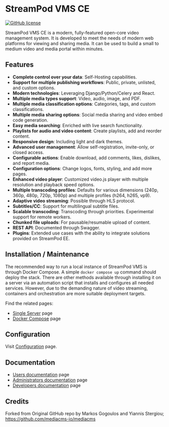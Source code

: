 # StreamPod VMS CE
 
[![GitHub license](https://img.shields.io/badge/License-MIT%20v3-blue.svg)](https://raw.githubusercontent.com/blowleaf/streampodvms/main/LICENSE)

StreamPod VMS CE is a modern, fully-featured open-core video management system. It is developed to meet the needs of modern web platforms for viewing and sharing media. It can be used to build a small to medium video and media portal within minutes.

## Features

- **Complete control over your data**: Self-Hosting capabilities.
- **Support for multiple publishing workflows**: Public, private, unlisted, and custom options.
- **Modern technologies**: Leveraging Django/Python/Celery and React.
- **Multiple media types support**: Video, audio, image, and PDF.
- **Multiple media classification options**: Categories, tags, and custom classifications.
- **Multiple media sharing options**: Social media sharing and video embed code generation.
- **Easy media searching**: Enriched with live search functionality.
- **Playlists for audio and video content**: Create playlists, add and reorder content.
- **Responsive design**: Including light and dark themes.
- **Advanced user management**: Allow self-registration, invite-only, or closed access.
- **Configurable actions**: Enable download, add comments, likes, dislikes, and report media.
- **Configuration options**: Change logos, fonts, styling, and add more pages.
- **Enhanced video player**: Customized video.js player with multiple resolution and playback speed options.
- **Multiple transcoding profiles**: Defaults for various dimensions (240p, 360p, 480p, 720p, 1080p) and multiple profiles (h264, h265, vp9).
- **Adaptive video streaming**: Possible through HLS protocol.
- **Subtitles/CC**: Support for multilingual subtitle files.
- **Scalable transcoding**: Transcoding through priorities. Experimental support for remote workers.
- **Chunked file uploads**: For pausable/resumable upload of content.
- **REST API**: Documented through Swagger.
- **Plugins**: Extended use cases with the ability to integrate solutions provided on StreamPod EE.

## Installation / Maintenance

The recommended way to run a local instance of StreamPod VMS is through Docker Compose. A simple `docker compose up` command should deploy the stack. There are other methods available through installing it on a server via an automation script that installs and configures all needed services. However, due to the demanding nature of video streaming, containers and orchestration are more suitable deployment targets.

Find the related pages:

* [Single Server](docs/admins_docs.md#2-server-installation) page
* [Docker Compose](docs/admins_docs.md#3-docker-installation) page

## Configuration

Visit [Configuration](docs/admins_docs.md#5-configuration) page.


## Documentation

* [Users documentation](docs/user_docs.md) page
* [Administrators documentation](docs/admins_docs.md) page
* [Developers documentation](docs/developers_docs.md) page

## Credits

Forked from Original GitHub repo by Markos Gogoulos and Yiannis Stergiou; https://github.com/mediacms-io/mediacms


